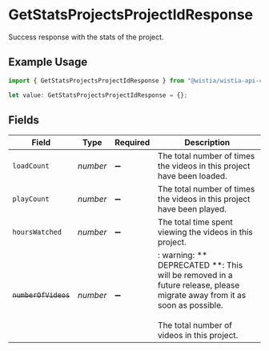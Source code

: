 # GetStatsProjectsProjectIdResponse

Success response with the stats of the project.

## Example Usage

```typescript
import { GetStatsProjectsProjectIdResponse } from "@wistia/wistia-api-client/models/operations";

let value: GetStatsProjectsProjectIdResponse = {};
```

## Fields

| Field                                                                                                                                                                | Type                                                                                                                                                                 | Required                                                                                                                                                             | Description                                                                                                                                                          |
| -------------------------------------------------------------------------------------------------------------------------------------------------------------------- | -------------------------------------------------------------------------------------------------------------------------------------------------------------------- | -------------------------------------------------------------------------------------------------------------------------------------------------------------------- | -------------------------------------------------------------------------------------------------------------------------------------------------------------------- |
| `loadCount`                                                                                                                                                          | *number*                                                                                                                                                             | :heavy_minus_sign:                                                                                                                                                   | The total number of times the videos in this project have been loaded.                                                                                               |
| `playCount`                                                                                                                                                          | *number*                                                                                                                                                             | :heavy_minus_sign:                                                                                                                                                   | The total number of times the videos in this project have been played.                                                                                               |
| `hoursWatched`                                                                                                                                                       | *number*                                                                                                                                                             | :heavy_minus_sign:                                                                                                                                                   | The total time spent viewing the videos in this project.                                                                                                             |
| ~~`numberOfVideos`~~                                                                                                                                                 | *number*                                                                                                                                                             | :heavy_minus_sign:                                                                                                                                                   | : warning: ** DEPRECATED **: This will be removed in a future release, please migrate away from it as soon as possible.<br/><br/>The total number of videos in this project. |